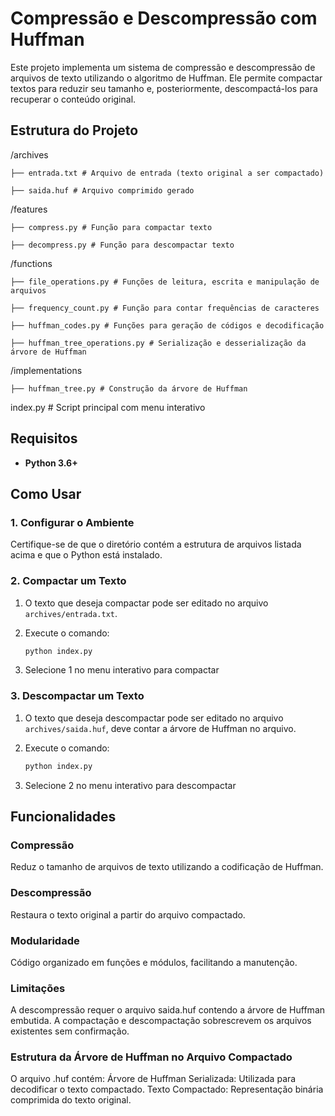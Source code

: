 # Compressão e Descompressão com Huffman

Este projeto implementa um sistema de compressão e descompressão de arquivos de texto utilizando o algoritmo de Huffman. Ele permite compactar textos para reduzir seu tamanho e, posteriormente, descompactá-los para recuperar o conteúdo original.

## Estrutura do Projeto

/archives

    ├── entrada.txt # Arquivo de entrada (texto original a ser compactado) 

    ├── saida.huf # Arquivo comprimido gerado 

/features 

    ├── compress.py # Função para compactar texto

    ├── decompress.py # Função para descompactar texto 

/functions 

    ├── file_operations.py # Funções de leitura, escrita e manipulação de arquivos 

    ├── frequency_count.py # Função para contar frequências de caracteres 

    ├── huffman_codes.py # Funções para geração de códigos e decodificação 

    ├── huffman_tree_operations.py # Serialização e desserialização da árvore de Huffman

/implementations 

    ├── huffman_tree.py # Construção da árvore de Huffman

index.py # Script principal com menu interativo

## Requisitos

- **Python 3.6+**

## Como Usar

### 1. Configurar o Ambiente
Certifique-se de que o diretório contém a estrutura de arquivos listada acima e que o Python está instalado.

### 2. Compactar um Texto
1. O texto que deseja compactar pode ser editado no arquivo `archives/entrada.txt`.

2. Execute o comando:
   ```bash
   python index.py
   ```
3. Selecione 1 no menu interativo para compactar

### 3. Descompactar um Texto
1. O texto que deseja descompactar pode ser editado no arquivo `archives/saida.huf`, deve contar a árvore de Huffman no arquivo.

2. Execute o comando:
   ```bash
   python index.py
   ```
3. Selecione 2 no menu interativo para descompactar

## Funcionalidades
### Compressão
Reduz o tamanho de arquivos de texto utilizando a codificação de Huffman.

### Descompressão
Restaura o texto original a partir do arquivo compactado.

### Modularidade
Código organizado em funções e módulos, facilitando a manutenção.

### Limitações
A descompressão requer o arquivo saida.huf contendo a árvore de Huffman embutida.
A compactação e descompactação sobrescrevem os arquivos existentes sem confirmação.

### Estrutura da Árvore de Huffman no Arquivo Compactado
O arquivo .huf contém:
Árvore de Huffman Serializada: Utilizada para decodificar o texto compactado.
Texto Compactado: Representação binária comprimida do texto original.